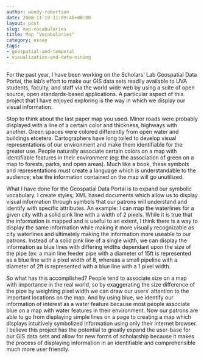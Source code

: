 ```yaml
---
author: wendy-robertson
date: 2008-11-19 11:09:46+00:00
layout: post
slug: map-vocabularies
title: Map "Vocabularies"
category: essay
tags:
- geospatial-and-temporal
- visualization-and-data-mining
---
```


For the past year, I have been working on the Scholars' Lab Geospatial Data Portal, the lab’s effort to make our GIS data sets readily available to UVA students, faculty, and staff via the world wide web by using a suite of open source, open standards-based applications. A particular aspect of this project that I have enjoyed exploring is the way in which we display our visual information.

Stop to think about the last paper map you used. Minor roads were probably displayed with a line of a certain color and thickness, highways with another. Green spaces were colored differently from open water and buildings etcetera. Cartographers have long toiled to develop visual representations of our environment and make them identifiable for the greater use. People naturally associate certain colors on a map with identifiable features in their environment (eg: the association of green on a map to forests, parks, and open areas). Much like a book, these symbols and representations must create a language which is understandable to the audience; else the information contained on the map will go unutilized.

What I have done for the Geospatial Data Portal is to expand our symbolic vocabulary. I create styles; XML based documents which allow us to display visual information through symbols that our patrons will understand and identify with specific attributes. An example: I can map the waterlines for a given city with a solid pink line with a width of 2 pixels. While it is true that the information is mapped and is useful to an extent, I think there is a way to display the same information while making it more visually recognizable as city waterlines and ultimately making the information more useable to our patrons. Instead of a solid pink line of a single width, we can display the information as blue lines with differing widths dependant upon the size of the pipe (ex: a main line feeder pipe with a diameter of 15ft is represented as a blue line with a pixel width of 8, whereas a small pipeline with a diameter of 2ft is represented with a blue line with a 1 pixel width.


<!-- ![](http://people.virginia.edu/~wmr8e/clip_image002.jpg) -->


So what has this accomplished? People tend to associate size on a map with importance in the real world, so by exaggerating the size difference of the pipe by weighting pixel width we can draw our users’ attention to the important locations on the map. And by using blue, we identify our information of interest as a water feature because most people associate blue on a map with water features in their environment. Now our patrons are able to go from displaying simple lines on a page to creating a map which displays intuitively symbolized information using only their internet browser. I believe this project has the potential to greatly expand the user-base for our GIS data sets and allow for new forms of scholarship because it makes the process of displaying information in an identifiable and comprehensible much more user friendly.



